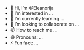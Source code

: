 - 👋 Hi, I’m @Eleanorija
- 👀 I’m interested in ...
- 🌱 I’m currently learning ...
- 💞️ I’m looking to collaborate on ...
- 📫 How to reach me ...
- 😄 Pronouns: ...
- ⚡ Fun fact: ...

<!---
Eleanorija/Eleanorija is a ✨ special ✨ repository because its `README.md` (this file) appears on your GitHub profile.
You can click the Preview link to take a look at your changes.
--->
